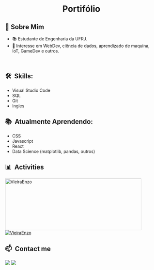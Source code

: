 <h1 align="center">Portifólio</h1>

<div>

  ## 🔭 Sobre Mim

  - 📚 Estudante de Engenharia da UFRJ.
  - 📜 Interesse em WebDev, ciência de dados, aprendizado de maquina, IoT, GameDev e outros.

  <br>
  

</div>

<div>

  ## 🛠️ &nbsp;Skills:
  
  - Visual Studio Code
  - SQL
  - Git
  - Ingles
  
</div>

<div>

  ## 📚 &nbsp;Atualmente Aprendendo:

  - CSS
  - Javascript
  - React
  - Data Science (matplotlib, pandas, outros)

</div>

<div>

  ## 📊 &nbsp;Activities
  
  <a href="https://github.com/VieiraEnzo">
    <img width=450 height=170 align="center" alt="VieiraEnzo" src="https://github-readme-stats.vercel.app/api?username=VieiraEnzo&theme=dracula&show_icons=true&bg_color=0D1117&hide_border=true&count_private=true" />
  </a>
  
  <a href="https://github.com/VieiraEnzo">
    <img align="center" alt="VieiraEnzo" src="https://github-readme-stats.vercel.app/api/top-langs/?username=VieiraEnzo&theme=dracula&layout=compact&bg_color=0D1117&hide_border=true&count_private=true" />
  </a>
  
</div>

<div>

  ## 📫 &nbsp;Contact me 
  
  <a href="mailto:vieira,enzof@gmail.com" target="_Blank"> <img src="https://img.shields.io/badge/Gmail-D14836?style=for-the-badge&logo=gmail&logoColor=white"></a>
  <a href="https://www.linkedin.com/in/enzo-vieira-9a6745252/" target="_Blank"> <img src="https://img.shields.io/badge/LinkedIn-0077B5?style=for-the-badge&logo=linkedin&logoColor=white"></a>
  
</div>
